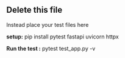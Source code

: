 ## Delete this file

Instead place your test files here

**setup:**
pip install pytest fastapi uvicorn httpx


**Run the test :**
pytest test_app.py -v
